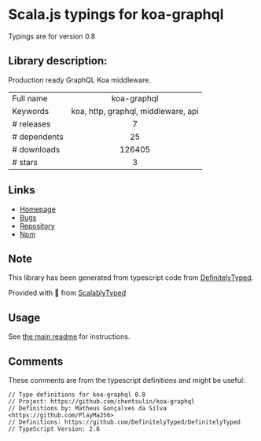 
# Scala.js typings for koa-graphql

Typings are for version 0.8

## Library description:
Production ready GraphQL Koa middleware.

|                    |                 |
| ------------------ | :-------------: |
| Full name          | koa-graphql |
| Keywords           | koa, http, graphql, middleware, api |
| # releases         | 7 |
| # dependents       | 25 |
| # downloads        | 126405 |
| # stars            | 3 |

## Links
- [Homepage](https://github.com/chentsulin/koa-graphql#readme)
- [Bugs](https://github.com/chentsulin/koa-graphql/issues)
- [Repository](https://github.com/chentsulin/koa-graphql)
- [Npm](https://www.npmjs.com/package/koa-graphql)
    


## Note
This library has been generated from typescript code from [DefinitelyTyped](https://definitelytyped.org).

Provided with :purple_heart: from [ScalablyTyped](https://github.com/oyvindberg/ScalablyTyped)

## Usage
See [the main readme](../../readme.md) for instructions.

## Comments

These comments are from the typescript definitions and might be useful:
```
// Type definitions for koa-graphql 0.8
// Project: https://github.com/chentsulin/koa-graphql
// Definitions by: Matheus Gonçalves da Silva <https://github.com/PlayMa256>
// Definitions: https://github.com/DefinitelyTyped/DefinitelyTyped
// TypeScript Version: 2.6

```

